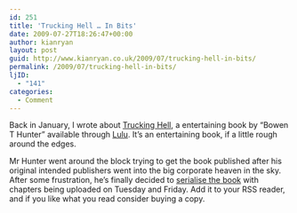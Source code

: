 ```yaml
---
id: 251
title: 'Trucking Hell … In Bits'
date: 2009-07-27T18:26:47+00:00
author: kianryan
layout: post
guid: http://www.kianryan.co.uk/2009/07/trucking-hell-in-bits/
permalink: /2009/07/trucking-hell-in-bits/
ljID:
  - "141"
categories:
  - Comment
---
```

Back in January, I wrote about [Trucking Hell](http://www.kianryan.co.uk/2009/01/trucking-hell/), a entertaining book by “Bowen T Hunter” available through [Lulu](http://www.lulu.com/content/5725432). It’s an entertaining book, if a little rough around the edges.

Mr Hunter went around the block trying to get the book published after his original intended publishers went into the big corporate heaven in the sky. After some frustration, he’s finally decided to [serialise the book](http://truckinghelltheseries.blogspot.com/) with chapters being uploaded on Tuesday and Friday. Add it to your RSS reader, and if you like what you read consider buying a copy.